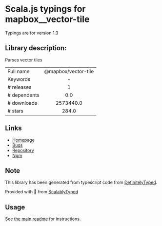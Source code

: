 
# Scala.js typings for mapbox__vector-tile

Typings are for version 1.3

## Library description:
Parses vector tiles

|                    |                 |
| ------------------ | :-------------: |
| Full name          | @mapbox/vector-tile |
| Keywords           | - |
| # releases         | 1 |
| # dependents       | 0.0 |
| # downloads        | 2573440.0 |
| # stars            | 284.0 |

## Links
- [Homepage](https://github.com/mapbox/vector-tile-js#readme)
- [Bugs](https://github.com/mapbox/vector-tile-js/issues)
- [Repository](https://github.com/mapbox/vector-tile-js)
- [Npm](https://www.npmjs.com/package/%40mapbox%2Fvector-tile)
    


## Note
This library has been generated from typescript code from [DefinitelyTyped](https://definitelytyped.org).

Provided with :purple_heart: from [ScalablyTyped](https://github.com/oyvindberg/ScalablyTyped)

## Usage
See [the main readme](../../readme.md) for instructions.


